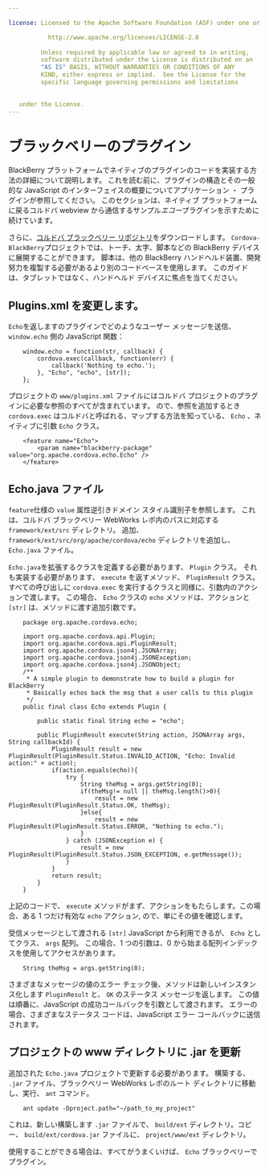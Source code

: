 ```yaml
---

license: Licensed to the Apache Software Foundation (ASF) under one or more contributor license agreements. See the NOTICE file distributed with this work for additional information regarding copyright ownership. The ASF licenses this file to you under the Apache License, Version 2.0 (the "License"); you may not use this file except in compliance with the License. You may obtain a copy of the License at

           http://www.apache.org/licenses/LICENSE-2.0
    
         Unless required by applicable law or agreed to in writing,
         software distributed under the License is distributed on an
         "AS IS" BASIS, WITHOUT WARRANTIES OR CONDITIONS OF ANY
         KIND, either express or implied.  See the License for the
         specific language governing permissions and limitations
    

   under the License.
---
```


# ブラックベリーのプラグイン

BlackBerry プラットフォームでネイティブのプラグインのコードを実装する方法の詳細について説明します。 これを読む前に、プラグインの構造とその一般的な JavaScript のインターフェイスの概要についてアプリケーション ・ プラグインが参照してください。 このセクションは、ネイティブ プラットフォームに戻るコルドバ webview から通信するサンプル*エコー*プラグインを示すために続けています。

さらに、[コルドバ ブラックベリー リポジトリ][1]をダウンロードします。 `Cordova-BlackBerry`プロジェクトでは、トーチ、太字、脚本などの BlackBerry デバイスに展開することができます。 脚本は、他の BlackBerry ハンドヘルド装置、開発努力を複製する必要があるより別のコードベースを使用します。 このガイドは、タブレットではなく、ハンドヘルド デバイスに焦点を当てください。

 [1]: https://git-wip-us.apache.org/repos/asf?p=cordova-blackberry.git;a=summary

## Plugins.xml を変更します。

`Echo`を返しますのプラグインでどのようなユーザー メッセージを送信、 `window.echo` 側の JavaScript 関数：

        window.echo = function(str, callback) {
            cordova.exec(callback, function(err) {
                callback('Nothing to echo.');
            }, "Echo", "echo", [str]);
        };
    

プロジェクトの `www/plugins.xml` ファイルにはコルドバ プロジェクトのプラグインに必要な参照のすべてが含まれています。 ので、参照を追加するとき `cordova.exec` はコルドバと呼ばれる、マップする方法を知っている、 `Echo` 、ネイティブに引数 `Echo` クラス。

        <feature name="Echo">
            <param name="blackberry-package" value="org.apache.cordova.echo.Echo" />
        </feature>
    

## Echo.java ファイル

`feature`仕様の `value` 属性逆引きドメイン スタイル識別子を参照します。 これは、コルドバ ブラックベリー WebWorks レポ内のパスに対応する `framework/ext/src` ディレクトリ。 追加、 `framework/ext/src/org/apache/cordova/echo` ディレクトリを追加し、 `Echo.java` ファイル。

`Echo.java`を拡張するクラスを定義する必要があります、 `Plugin` クラス。 それも実装する必要があります、 `execute` を返すメソッド、 `PluginResult` クラス。 すべての呼び出しに `cordova.exec` を実行するクラスと同様に、引数内のアクションで渡します。 この場合、 `Echo` クラスの `echo` メソッドは、アクションと `[str]` は、メソッドに渡す追加引数です。

        package org.apache.cordova.echo;
    
        import org.apache.cordova.api.Plugin;
        import org.apache.cordova.api.PluginResult;
        import org.apache.cordova.json4j.JSONArray;
        import org.apache.cordova.json4j.JSONException;
        import org.apache.cordova.json4j.JSONObject;
        /**
         * A simple plugin to demonstrate how to build a plugin for BlackBerry
         * Basically echos back the msg that a user calls to this plugin
         */
        public final class Echo extends Plugin {
    
            public static final String echo = "echo";
    
            public PluginResult execute(String action, JSONArray args, String callbackId) {
                PluginResult result = new PluginResult(PluginResult.Status.INVALID_ACTION, "Echo: Invalid action:" + action);
                if(action.equals(echo)){
                    try {
                        String theMsg = args.getString(0);
                        if(theMsg!= null || theMsg.length()>0){
                            result = new PluginResult(PluginResult.Status.OK, theMsg);
                        }else{
                            result = new PluginResult(PluginResult.Status.ERROR, "Nothing to echo.");
                        }
                    } catch (JSONException e) {
                        result = new PluginResult(PluginResult.Status.JSON_EXCEPTION, e.getMessage());
                    }
                }
                return result;
            }
        }
    

上記のコードで、 `execute` メソッドがまず、アクションをもたらします。この場合、ある 1 つだけ有効な `echo` アクション, ので、単にその値を確認します。

受信メッセージとして渡される `[str]` JavaScript から利用できるが、 `Echo` としてクラス、 `args` 配列。 この場合、1 つの引数は、0 から始まる配列インデックスを使用してアクセスがあります。

        String theMsg = args.getString(0);
    

さまざまなメッセージの値のエラー チェック後、メソッドは新しいインスタンス化します `PluginResult` と、 `OK` のステータス メッセージを返します。 この値は順番に、JavaScript の成功コールバックを引数として渡されます。 エラーの場合、さまざまなステータス コードは、JavaScript エラー コールバックに送信されます。

## プロジェクトの www ディレクトリに .jar を更新

追加された `Echo.java` プロジェクトで更新する必要があります。 構築する、 `.jar` ファイル、ブラックベリー WebWorks レポのルート ディレクトリに移動し、実行、 `ant` コマンド。

        ant update -Dproject.path="~/path_to_my_project"
    

これは、新しい構築します `.jar` ファイルで、 `build/ext` ディレクトリ。コピー、 `build/ext/cordova.jar` ファイルに、 `project/www/ext` ディレクトリ。

使用することができる場合は、すべてがうまくいけば、 `Echo` ブラックベリーでプラグイン。